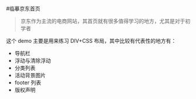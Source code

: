 #临摹京东首页

> 京东作为主流的电商网站，其首页就有很多值得学习的地方，尤其是对于初学者

这个 demo 主要是用来练习 DIV+CSS 布局，其中比较有代表性的地方有：

- 导航栏
- 浮动与清除浮动
- 分类列表
- 活动背景图片
- footer 列表
- 版权声明
